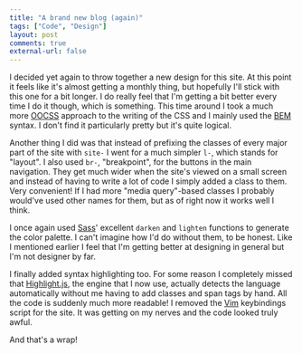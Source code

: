 ```yaml
---
title: "A brand new blog (again)"
tags: ["Code", "Design"]
layout: post
comments: true
external-url: false
---
```


I decided yet again to throw together a new design for this site. At this point it feels like it's almost getting a monthly thing, but hopefully I'll stick with this one for a bit longer. I do really feel that I'm getting a bit better every time I do it though, which is something. This time around I took a much more [OOCSS](http://oocss.org/) approach to the writing of the CSS and I mainly used the [BEM](http://csswizardry.com/2013/01/mindbemding-getting-your-head-round-bem-syntax/) syntax. I don't find it particularly pretty but it's quite logical. 

Another thing I did was that instead of prefixing the classes of every major part of the site with `site-` I went for a much simpler `l-`, which stands for "layout". I also used `br-`, "breakpoint", for the buttons in the main navigation. They get much wider when the site's viewed on a small screen and instead of having to write a lot of code I simply added a class to them. Very convenient! If I had more "media query"-based classes I probably would've used other names for them, but as of right now it works well I think.

I once again used [Sass](http://www.sass-lang.com/)' excellent `darken` and `lighten` functions to generate the color palette. I can't imagine how I'd do without them, to be honest. Like I mentioned earlier I feel that I'm getting better at designing in general but I'm not designer by far.

I finally added syntax highlighting too. For some reason I completely missed that [Highlight.js](http://softwaremaniacs.org/soft/highlight/en/), the engine that I now use, actually detects the language automatically without me having to add classes and span tags by hand. All the code is suddenly much more readable! I removed the [Vim](http://www.vim.org/) keybindings script for the site. It was getting on my nerves and the code looked truly awful.

And that's a wrap!
